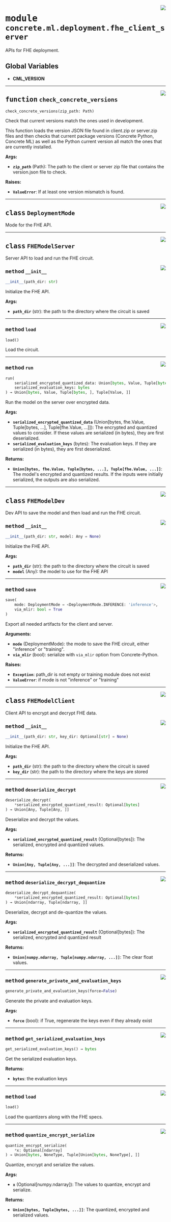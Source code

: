 <!-- markdownlint-disable -->

<a href="../../../src/concrete/ml/deployment/fhe_client_server.py#L0"><img align="right" style="float:right;" src="https://img.shields.io/badge/-source-cccccc?style=flat-square"></a>

# <kbd>module</kbd> `concrete.ml.deployment.fhe_client_server`

APIs for FHE deployment.

## **Global Variables**

- **CML_VERSION**

______________________________________________________________________

<a href="../../../src/concrete/ml/deployment/fhe_client_server.py#L51"><img align="right" style="float:right;" src="https://img.shields.io/badge/-source-cccccc?style=flat-square"></a>

## <kbd>function</kbd> `check_concrete_versions`

```python
check_concrete_versions(zip_path: Path)
```

Check that current versions match the ones used in development.

This function loads the version JSON file found in client.zip or server.zip files and then checks that current package versions (Concrete Python, Concrete ML) as well as the Python current version all match the ones that are currently installed.

**Args:**

- <b>`zip_path`</b> (Path):  The path to the client or server zip file that contains the version.json  file to check.

**Raises:**

- <b>`ValueError`</b>:  If at least one version mismatch is found.

______________________________________________________________________

<a href="../../../src/concrete/ml/deployment/fhe_client_server.py#L32"><img align="right" style="float:right;" src="https://img.shields.io/badge/-source-cccccc?style=flat-square"></a>

## <kbd>class</kbd> `DeploymentMode`

Mode for the FHE API.

______________________________________________________________________

<a href="../../../src/concrete/ml/deployment/fhe_client_server.py#L106"><img align="right" style="float:right;" src="https://img.shields.io/badge/-source-cccccc?style=flat-square"></a>

## <kbd>class</kbd> `FHEModelServer`

Server API to load and run the FHE circuit.

<a href="../../../src/concrete/ml/deployment/fhe_client_server.py#L111"><img align="right" style="float:right;" src="https://img.shields.io/badge/-source-cccccc?style=flat-square"></a>

### <kbd>method</kbd> `__init__`

```python
__init__(path_dir: str)
```

Initialize the FHE API.

**Args:**

- <b>`path_dir`</b> (str):  the path to the directory where the circuit is saved

______________________________________________________________________

<a href="../../../src/concrete/ml/deployment/fhe_client_server.py#L123"><img align="right" style="float:right;" src="https://img.shields.io/badge/-source-cccccc?style=flat-square"></a>

### <kbd>method</kbd> `load`

```python
load()
```

Load the circuit.

______________________________________________________________________

<a href="../../../src/concrete/ml/deployment/fhe_client_server.py#L137"><img align="right" style="float:right;" src="https://img.shields.io/badge/-source-cccccc?style=flat-square"></a>

### <kbd>method</kbd> `run`

```python
run(
    serialized_encrypted_quantized_data: Union[bytes, Value, Tuple[bytes, ], Tuple[Value, ]],
    serialized_evaluation_keys: bytes
) → Union[bytes, Value, Tuple[bytes, ], Tuple[Value, ]]
```

Run the model on the server over encrypted data.

**Args:**

- <b>`serialized_encrypted_quantized_data`</b> (Union\[bytes, fhe.Value, Tuple\[bytes, ...\],                 Tuple\[fhe.Value, ...\]\]):  The encrypted and quantized values to consider. If these  values are serialized (in bytes), they are first deserialized.
- <b>`serialized_evaluation_keys`</b> (bytes):  The evaluation keys. If they are serialized (in  bytes), they are first deserialized.

**Returns:**

- <b>`Union[bytes, fhe.Value, Tuple[bytes, ...], Tuple[fhe.Value, ...]]`</b>:  The model's encrypted  and quantized results. If the inputs were initially serialized, the outputs are also  serialized.

______________________________________________________________________

<a href="../../../src/concrete/ml/deployment/fhe_client_server.py#L197"><img align="right" style="float:right;" src="https://img.shields.io/badge/-source-cccccc?style=flat-square"></a>

## <kbd>class</kbd> `FHEModelDev`

Dev API to save the model and then load and run the FHE circuit.

<a href="../../../src/concrete/ml/deployment/fhe_client_server.py#L202"><img align="right" style="float:right;" src="https://img.shields.io/badge/-source-cccccc?style=flat-square"></a>

### <kbd>method</kbd> `__init__`

```python
__init__(path_dir: str, model: Any = None)
```

Initialize the FHE API.

**Args:**

- <b>`path_dir`</b> (str):  the path to the directory where the circuit is saved
- <b>`model`</b> (Any):  the model to use for the FHE API

______________________________________________________________________

<a href="../../../src/concrete/ml/deployment/fhe_client_server.py#L244"><img align="right" style="float:right;" src="https://img.shields.io/badge/-source-cccccc?style=flat-square"></a>

### <kbd>method</kbd> `save`

```python
save(
    mode: DeploymentMode = <DeploymentMode.INFERENCE: 'inference'>,
    via_mlir: bool = True
)
```

Export all needed artifacts for the client and server.

**Arguments:**

- <b>`mode`</b> (DeploymentMode):  the mode to save the FHE circuit,  either "inference" or "training".
- <b>`via_mlir`</b> (bool):  serialize with `via_mlir` option from Concrete-Python.

**Raises:**

- <b>`Exception`</b>:  path_dir is not empty or training module does not exist
- <b>`ValueError`</b>:  if mode is not "inference" or "training"

______________________________________________________________________

<a href="../../../src/concrete/ml/deployment/fhe_client_server.py#L320"><img align="right" style="float:right;" src="https://img.shields.io/badge/-source-cccccc?style=flat-square"></a>

## <kbd>class</kbd> `FHEModelClient`

Client API to encrypt and decrypt FHE data.

<a href="../../../src/concrete/ml/deployment/fhe_client_server.py#L325"><img align="right" style="float:right;" src="https://img.shields.io/badge/-source-cccccc?style=flat-square"></a>

### <kbd>method</kbd> `__init__`

```python
__init__(path_dir: str, key_dir: Optional[str] = None)
```

Initialize the FHE API.

**Args:**

- <b>`path_dir`</b> (str):  the path to the directory where the circuit is saved
- <b>`key_dir`</b> (str):  the path to the directory where the keys are stored

______________________________________________________________________

<a href="../../../src/concrete/ml/deployment/fhe_client_server.py#L421"><img align="right" style="float:right;" src="https://img.shields.io/badge/-source-cccccc?style=flat-square"></a>

### <kbd>method</kbd> `deserialize_decrypt`

```python
deserialize_decrypt(
    *serialized_encrypted_quantized_result: Optional[bytes]
) → Union[Any, Tuple[Any, ]]
```

Deserialize and decrypt the values.

**Args:**

- <b>`serialized_encrypted_quantized_result`</b> (Optional\[bytes\]):  The serialized, encrypted and  quantized values.

**Returns:**

- <b>`Union[Any, Tuple[Any, ...]]`</b>:  The decrypted and deserialized values.

______________________________________________________________________

<a href="../../../src/concrete/ml/deployment/fhe_client_server.py#L445"><img align="right" style="float:right;" src="https://img.shields.io/badge/-source-cccccc?style=flat-square"></a>

### <kbd>method</kbd> `deserialize_decrypt_dequantize`

```python
deserialize_decrypt_dequantize(
    *serialized_encrypted_quantized_result: Optional[bytes]
) → Union[ndarray, Tuple[ndarray, ]]
```

Deserialize, decrypt and de-quantize the values.

**Args:**

- <b>`serialized_encrypted_quantized_result`</b> (Optional\[bytes\]):  The serialized, encrypted and  quantized result

**Returns:**

- <b>`Union[numpy.ndarray, Tuple[numpy.ndarray, ...]]`</b>:  The clear float values.

______________________________________________________________________

<a href="../../../src/concrete/ml/deployment/fhe_client_server.py#L377"><img align="right" style="float:right;" src="https://img.shields.io/badge/-source-cccccc?style=flat-square"></a>

### <kbd>method</kbd> `generate_private_and_evaluation_keys`

```python
generate_private_and_evaluation_keys(force=False)
```

Generate the private and evaluation keys.

**Args:**

- <b>`force`</b> (bool):  if True, regenerate the keys even if they already exist

______________________________________________________________________

<a href="../../../src/concrete/ml/deployment/fhe_client_server.py#L385"><img align="right" style="float:right;" src="https://img.shields.io/badge/-source-cccccc?style=flat-square"></a>

### <kbd>method</kbd> `get_serialized_evaluation_keys`

```python
get_serialized_evaluation_keys() → bytes
```

Get the serialized evaluation keys.

**Returns:**

- <b>`bytes`</b>:  the evaluation keys

______________________________________________________________________

<a href="../../../src/concrete/ml/deployment/fhe_client_server.py#L343"><img align="right" style="float:right;" src="https://img.shields.io/badge/-source-cccccc?style=flat-square"></a>

### <kbd>method</kbd> `load`

```python
load()
```

Load the quantizers along with the FHE specs.

______________________________________________________________________

<a href="../../../src/concrete/ml/deployment/fhe_client_server.py#L396"><img align="right" style="float:right;" src="https://img.shields.io/badge/-source-cccccc?style=flat-square"></a>

### <kbd>method</kbd> `quantize_encrypt_serialize`

```python
quantize_encrypt_serialize(
    *x: Optional[ndarray]
) → Union[bytes, NoneType, Tuple[Union[bytes, NoneType], ]]
```

Quantize, encrypt and serialize the values.

**Args:**

- <b>`x`</b> (Optional\[numpy.ndarray\]):  The values to quantize, encrypt and serialize.

**Returns:**

- <b>`Union[bytes, Tuple[bytes, ...]]`</b>:  The quantized, encrypted and serialized values.
